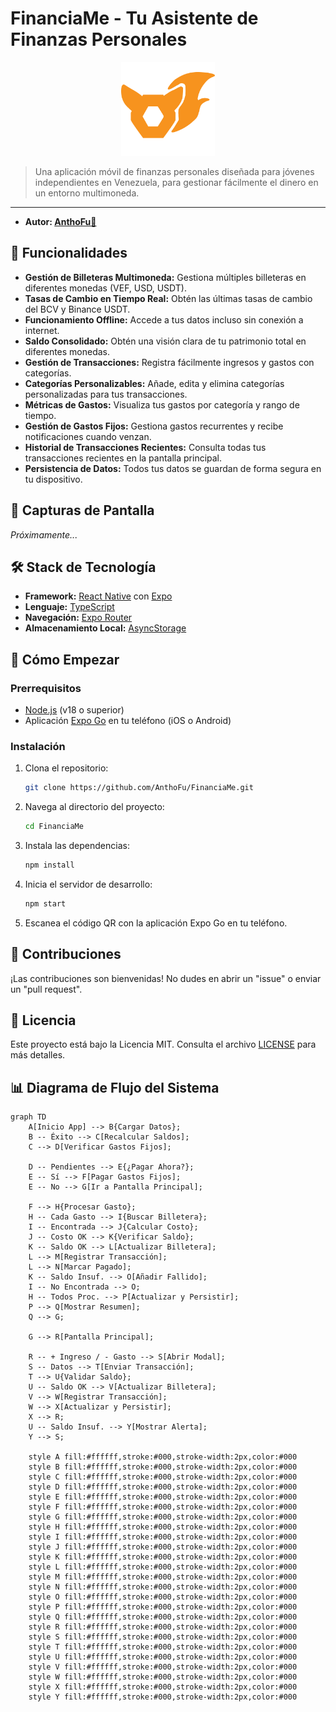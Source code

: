 # FinanciaMe - Tu Asistente de Finanzas Personales

<p align="center">
    <img src="./assets/images/AnthoFu-Icon.png" alt="Logo AnthoFu" width="150" height="150" />
</p>

> Una aplicación móvil de finanzas personales diseñada para jóvenes independientes en Venezuela, para gestionar fácilmente el dinero en un entorno multimoneda.

---

- **Autor: [AnthoFu🦊](https://github.com/AnthoFu)**

## 🚀 Funcionalidades

- **Gestión de Billeteras Multimoneda:** Gestiona múltiples billeteras en diferentes monedas (VEF, USD, USDT).
- **Tasas de Cambio en Tiempo Real:** Obtén las últimas tasas de cambio del BCV y Binance USDT.
- **Funcionamiento Offline:** Accede a tus datos incluso sin conexión a internet.
- **Saldo Consolidado:** Obtén una visión clara de tu patrimonio total en diferentes monedas.
- **Gestión de Transacciones:** Registra fácilmente ingresos y gastos con categorías.
- **Categorías Personalizables:** Añade, edita y elimina categorías personalizadas para tus transacciones.
- **Métricas de Gastos:** Visualiza tus gastos por categoría y rango de tiempo.
- **Gestión de Gastos Fijos:** Gestiona gastos recurrentes y recibe notificaciones cuando venzan.
- **Historial de Transacciones Recientes:** Consulta todas tus transacciones recientes en la pantalla principal.
- **Persistencia de Datos:** Todos tus datos se guardan de forma segura en tu dispositivo.

## 📸 Capturas de Pantalla

*Próximamente...*

## 🛠️ Stack de Tecnología

- **Framework:** [React Native](https://reactnative.dev/) con [Expo](https://expo.dev/)
- **Lenguaje:** [TypeScript](https://www.typescriptlang.org/)
- **Navegación:** [Expo Router](https://docs.expo.dev/router/introduction/)
- **Almacenamiento Local:** [AsyncStorage](https://react-native-async-storage.github.io/async-storage/)

## 🏁 Cómo Empezar

### Prerrequisitos

- [Node.js](https://nodejs.org/en/) (v18 o superior)
- Aplicación [Expo Go](https://expo.dev/go) en tu teléfono (iOS o Android)

### Instalación

1.  Clona el repositorio:
    ```bash
    git clone https://github.com/AnthoFu/FinanciaMe.git
    ```
2.  Navega al directorio del proyecto:
    ```bash
    cd FinanciaMe
    ```
3.  Instala las dependencias:
    ```bash
    npm install
    ```
4.  Inicia el servidor de desarrollo:
    ```bash
    npm start
    ```
5.  Escanea el código QR con la aplicación Expo Go en tu teléfono.

## 🤝 Contribuciones

¡Las contribuciones son bienvenidas! No dudes en abrir un "issue" o enviar un "pull request".

## 📄 Licencia

Este proyecto está bajo la Licencia MIT. Consulta el archivo [LICENSE](LICENSE) para más detalles.

## 📊 Diagrama de Flujo del Sistema

```mermaid
graph TD
    A[Inicio App] --> B{Cargar Datos};
    B -- Éxito --> C[Recalcular Saldos];
    C --> D[Verificar Gastos Fijos];

    D -- Pendientes --> E{¿Pagar Ahora?};
    E -- Sí --> F[Pagar Gastos Fijos];
    E -- No --> G[Ir a Pantalla Principal];

    F --> H{Procesar Gasto};
    H -- Cada Gasto --> I{Buscar Billetera};
    I -- Encontrada --> J{Calcular Costo};
    J -- Costo OK --> K{Verificar Saldo};
    K -- Saldo OK --> L[Actualizar Billetera];
    L --> M[Registrar Transacción];
    L --> N[Marcar Pagado];
    K -- Saldo Insuf. --> O[Añadir Fallido];
    I -- No Encontrada --> O;
    H -- Todos Proc. --> P[Actualizar y Persistir];
    P --> Q[Mostrar Resumen];
    Q --> G;

    G --> R[Pantalla Principal];

    R -- + Ingreso / - Gasto --> S[Abrir Modal];
    S -- Datos --> T[Enviar Transacción];
    T --> U{Validar Saldo};
    U -- Saldo OK --> V[Actualizar Billetera];
    V --> W[Registrar Transacción];
    W --> X[Actualizar y Persistir];
    X --> R;
    U -- Saldo Insuf. --> Y[Mostrar Alerta];
    Y --> S;

    style A fill:#ffffff,stroke:#000,stroke-width:2px,color:#000
    style B fill:#ffffff,stroke:#000,stroke-width:2px,color:#000
    style C fill:#ffffff,stroke:#000,stroke-width:2px,color:#000
    style D fill:#ffffff,stroke:#000,stroke-width:2px,color:#000
    style E fill:#ffffff,stroke:#000,stroke-width:2px,color:#000
    style F fill:#ffffff,stroke:#000,stroke-width:2px,color:#000
    style G fill:#ffffff,stroke:#000,stroke-width:2px,color:#000
    style H fill:#ffffff,stroke:#000,stroke-width:2px,color:#000
    style I fill:#ffffff,stroke:#000,stroke-width:2px,color:#000
    style J fill:#ffffff,stroke:#000,stroke-width:2px,color:#000
    style K fill:#ffffff,stroke:#000,stroke-width:2px,color:#000
    style L fill:#ffffff,stroke:#000,stroke-width:2px,color:#000
    style M fill:#ffffff,stroke:#000,stroke-width:2px,color:#000
    style N fill:#ffffff,stroke:#000,stroke-width:2px,color:#000
    style O fill:#ffffff,stroke:#000,stroke-width:2px,color:#000
    style P fill:#ffffff,stroke:#000,stroke-width:2px,color:#000
    style Q fill:#ffffff,stroke:#000,stroke-width:2px,color:#000
    style R fill:#ffffff,stroke:#000,stroke-width:2px,color:#000
    style S fill:#ffffff,stroke:#000,stroke-width:2px,color:#000
    style T fill:#ffffff,stroke:#000,stroke-width:2px,color:#000
    style U fill:#ffffff,stroke:#000,stroke-width:2px,color:#000
    style V fill:#ffffff,stroke:#000,stroke-width:2px,color:#000
    style W fill:#ffffff,stroke:#000,stroke-width:2px,color:#000
    style X fill:#ffffff,stroke:#000,stroke-width:2px,color:#000
    style Y fill:#ffffff,stroke:#000,stroke-width:2px,color:#000
```